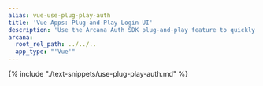 ```yaml
---
alias: vue-use-plug-play-auth
title: 'Vue Apps: Plug-and-Play Login UI'
description: 'Use the Arcana Auth SDK plug-and-play feature to quickly add code in the Vue app for onboarding users via the configured options.'
arcana:
  root_rel_path: ../../..
  app_type: "'Vue'"
---
```


{% include "./text-snippets/use-plug-play-auth.md" %}